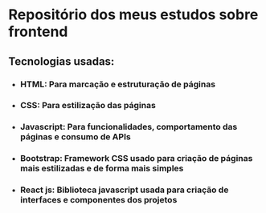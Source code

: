 # Repositório dos meus estudos sobre frontend

## Tecnologias usadas: 

- ### HTML: Para marcação e estruturação de páginas

- ### CSS: Para estilização das páginas

- ### Javascript: Para funcionalidades, comportamento das páginas e consumo de APIs

- ### Bootstrap: Framework CSS usado para criação de páginas mais estilizadas e de forma mais simples

- ### React js: Biblioteca javascript usada para criação de interfaces e componentes dos projetos
